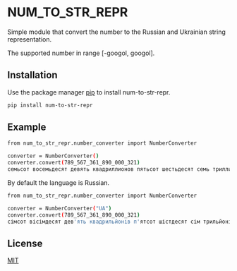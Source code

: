 # NUM_TO_STR_REPR 

Simple module that convert the number to the Russian and Ukrainian string representation.

The supported number in range [-googol, googol].

## Installation

Use the package manager [pip](https://pip.pypa.io/en/stable/) to install num-to-str-repr.

```bash
pip install num-to-str-repr
```

## Example

```bash
from num_to_str_repr.number_converter import NumberConverter

converter = NumberConverter()
converter.convert(789_567_361_890_000_321)
семьсот восемьдесят девять квадриллионов пятьсот шестьдесят семь триллионов триста шестьдесят один миллиард восемьсот девяносто миллионов триста двадцать один
```

By default the language is Russian.
```bash
from num_to_str_repr.number_converter import NumberConverter

converter = NumberConverter("UA")
converter.convert(789_567_361_890_000_321)
сімсот вісімдесят дев'ять квадрильйонів п'ятсот шістдесят сім трильйонів триста шістдесят один мільярд вісімсот дев'яносто мільйонів триста двадцять один
```

## License
[MIT](https://choosealicense.com/licenses/mit/)

